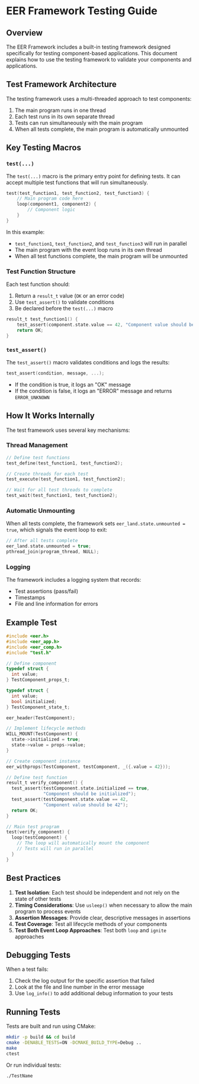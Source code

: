 # EER Framework Testing Guide

## Overview

The EER Framework includes a built-in testing framework designed specifically for testing component-based applications. This document explains how to use the testing framework to validate your components and applications.

## Test Framework Architecture

The testing framework uses a multi-threaded approach to test components:

1. The main program runs in one thread
2. Each test runs in its own separate thread
3. Tests can run simultaneously with the main program
4. When all tests complete, the main program is automatically unmounted

## Key Testing Macros

### `test(...)`

The `test(...)` macro is the primary entry point for defining tests. It can accept multiple test functions that will run simultaneously.

```c
test(test_function1, test_function2, test_function3) {
    // Main program code here
    loop(component1, component2) {
        // Component logic
    }
}
```

In this example:
- `test_function1`, `test_function2`, and `test_function3` will run in parallel
- The main program with the event loop runs in its own thread
- When all test functions complete, the main program will be unmounted

### Test Function Structure

Each test function should:
1. Return a `result_t` value (`OK` or an error code)
2. Use `test_assert()` to validate conditions
3. Be declared before the `test(...)` macro

```c
result_t test_function1() {
    test_assert(component.state.value == 42, "Component value should be 42");
    return OK;
}
```

### `test_assert()`

The `test_assert()` macro validates conditions and logs the results:

```c
test_assert(condition, message, ...);
```

- If the condition is true, it logs an "OK" message
- If the condition is false, it logs an "ERROR" message and returns `ERROR_UNKNOWN`

## How It Works Internally

The test framework uses several key mechanisms:

### Thread Management

```c
// Define test functions
test_define(test_function1, test_function2);

// Create threads for each test
test_execute(test_function1, test_function2);

// Wait for all test threads to complete
test_wait(test_function1, test_function2);
```

### Automatic Unmounting

When all tests complete, the framework sets `eer_land.state.unmounted = true`, which signals the event loop to exit:

```c
// After all tests complete
eer_land.state.unmounted = true;
pthread_join(program_thread, NULL);
```

### Logging

The framework includes a logging system that records:
- Test assertions (pass/fail)
- Timestamps
- File and line information for errors

## Example Test

```c
#include <eer.h>
#include <eer_app.h>
#include <eer_comp.h>
#include "test.h"

// Define component
typedef struct {
  int value;
} TestComponent_props_t;

typedef struct {
  int value;
  bool initialized;
} TestComponent_state_t;

eer_header(TestComponent);

// Implement lifecycle methods
WILL_MOUNT(TestComponent) {
  state->initialized = true;
  state->value = props->value;
}

// Create component instance
eer_withprops(TestComponent, testComponent, _({.value = 42}));

// Define test function
result_t verify_component() {
  test_assert(testComponent.state.initialized == true, 
              "Component should be initialized");
  test_assert(testComponent.state.value == 42, 
              "Component value should be 42");
  return OK;
}

// Main test program
test(verify_component) {
  loop(testComponent) {
    // The loop will automatically mount the component
    // Tests will run in parallel
  }
}
```

## Best Practices

1. **Test Isolation**: Each test should be independent and not rely on the state of other tests
2. **Timing Considerations**: Use `usleep()` when necessary to allow the main program to process events
3. **Assertion Messages**: Provide clear, descriptive messages in assertions
4. **Test Coverage**: Test all lifecycle methods of your components
5. **Test Both Event Loop Approaches**: Test both `loop` and `ignite` approaches

## Debugging Tests

When a test fails:
1. Check the log output for the specific assertion that failed
2. Look at the file and line number in the error message
3. Use `log_info()` to add additional debug information to your tests

## Running Tests

Tests are built and run using CMake:

```bash
mkdir -p build && cd build
cmake -DENABLE_TESTS=ON -DCMAKE_BUILD_TYPE=Debug ..
make
ctest
```

Or run individual tests:

```bash
./TestName
```
